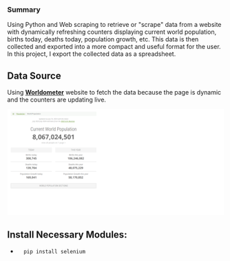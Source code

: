 ### Summary ###

Using Python and Web scraping to retrieve or "scrape" data from a website with dynamically refreshing counters displaying current world population, births today, deaths today, population growth, etc. This data is then collected and exported into a more compact and useful format for the user. In this project, I export the collected data as a spreadsheet.

## Data Source ##

Using **[Worldometer](https://www.worldometers.info/world-population/)** website to fetch the data because the page is dynamic and the counters are updating live.

<p align="center">  
 <img src="wordometer1.png" width="700"/>
</p>  

## Install Necessary Modules:

 -       pip install selenium
